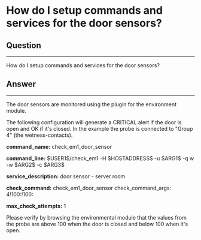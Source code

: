 # How do I setup commands and services for the door sensors?

## Question

* * * * *

How do I setup commands and services for the door sensors?

## Answer

* * * * *

The door sensors are monitored using the plugin for the environment module.

The following configuration will generate a CRITICAL alert if the door is open and OK if it's closed. In the example the probe is connected to "Group 4" (the wetness-contacts).

**command\_name:** check\_em1\_door\_sensor

**command\_line:** \$USER1\$/check\_em1 -H \$HOSTADDRESS\$ -u \$ARG1\$ -q w -w \$ARG2\$ -c \$ARG3\$

**service\_description:** door sensor - server room

**check\_command:** check\_em1\_door\_sensor check\_command\_args: 4!100:!100:

**max\_check\_attempts:** 1

Please verify by browsing the environmental module that the values from the probe are above 100 when the door is closed and below 100 when it's open.
